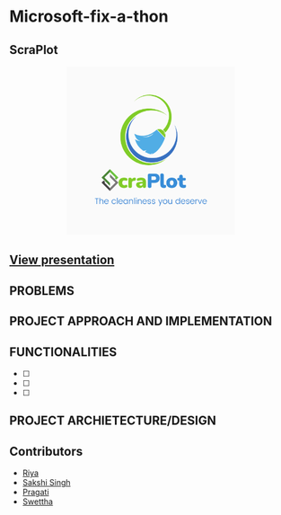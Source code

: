 # Microsoft-fix-a-thon

## ScraPlot
<p align="center"><img src="https://github.com/1539sakshi/Microsoft-fix-a-thon/blob/main/Images/Logo/Logo.png" width="300"/></p>


## [View presentation](https://docs.google.com/presentation/d/1ScQIiLdh678mbyNnBK3zcxzHWj465ZGI/edit?rtpof=true&sd=true)

## PROBLEMS

## PROJECT APPROACH AND IMPLEMENTATION

## FUNCTIONALITIES
- [ ]  
- [ ]  
- [ ]  


## PROJECT ARCHIETECTURE/DESIGN

## Contributors
* [Riya]()
* [Sakshi Singh]()
* [Pragati]()
* [Swettha]()
